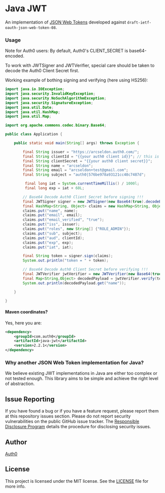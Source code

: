 # Java JWT

An implementation of [JSON Web Tokens](http://self-issued.info/docs/draft-ietf-oauth-json-web-token.html) developed against `draft-ietf-oauth-json-web-token-08`.

### Usage

Note for Auth0 users: By default, Auth0's CLIENT_SECRET is base64-encoded.

To work with JWTSigner and JWTVerifier, special care should be taken to decode the Auth0 Client Secret first.

Working example of bothing signing and verifying (here using HS256):

```java
import java.io.IOException;
import java.security.InvalidKeyException;
import java.security.NoSuchAlgorithmException;
import java.security.SignatureException;
import java.util.Date;
import java.util.HashMap;
import java.util.Map;

import org.apache.commons.codec.binary.Base64;

public class Application {

    public static void main(String[] args) throws Exception {

        final String issuer = "https://arcseldon.auth0.com/";
        final String clientId = "{{your auth0 client id}}"; // this is the audience
        final String clientSecret = "{{your auth0 client secret}}";
        final String name = "arcseldon";
        final String email = "arcseldon+test@gmail.com";
        final String subject = "auth0|576be978a93121cc48c7487d";

         final long iat = System.currentTimeMillis() / 1000l;
         final long exp = iat + 60L;

        // Base64 Decode Auth0 Client Secret before signing !!!
        final JWTSigner signer = new JWTSigner(new Base64(true).decodeBase64(clientSecret));
        final HashMap<String, Object> claims = new HashMap<String, Object>();
        claims.put("name", name);
        claims.put("email", email);
        claims.put("email_verified", "true");
        claims.put("iss", issuer);
        claims.put("roles", new String[] {"ROLE_ADMIN"});
        claims.put("sub", subject);
        claims.put("aud", clientId);
        claims.put("exp", exp);
        claims.put("iat", iat);

        final String token = signer.sign(claims);
        System.out.println("token = " + token);

        // Base64 Decode Auth0 Client Secret before verifying !!!
        final JWTVerifier jwtVerifier = new JWTVerifier(new Base64(true).decodeBase64(clientSecret), clientId, issuer);
        final Map<String,Object> decodedPayload = jwtVerifier.verify(token);
        System.out.println(decodedPayload.get("name"));

    }

}
```

#### Maven coordinates?

Yes, here you are:

```xml
<dependency>
    <groupId>com.auth0</groupId>
    <artifactId>java-jwt</artifactId>
    <version>2.2.1</version>
</dependency>
```


### Why another JSON Web Token implementation for Java?

We believe existing JWT implementations in Java are either too complex or not tested enough.
This library aims to be simple and achieve the right level of abstraction.

## Issue Reporting

If you have found a bug or if you have a feature request, please report them at this repository issues section. Please do not report security vulnerabilities on the public GitHub issue tracker. The [Responsible Disclosure Program](https://auth0.com/whitehat) details the procedure for disclosing security issues.

## Author

[Auth0](auth0.com)

## License

This project is licensed under the MIT license. See the [LICENSE](LICENSE.txt) file for more info.
